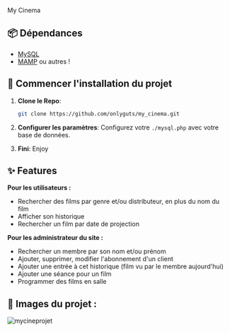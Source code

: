 My Cinema

## 📦 Dépendances
- [MySQL](https://www.mysql.com/en/)
- [MAMP](https://www.mamp.info/en/downloads/) ou autres !

## 🚀 Commencer l'installation du projet

1. **Clone le Repo**:
   ```bash
   git clone https://github.com/onlyguts/my_cinema.git
   ```

2. **Configurer les paramètres**:
    Configurez votre `./mysql.php` avec votre base de données.

3. **Fini**:
    Enjoy
   
## ✨ Features 

**Pour les utilisateurs :**
- Rechercher des films par genre et/ou distributeur, en plus du nom du film
- Afficher son historique
- Rechercher un film par date de projection

**Pour les administrateur du site :**
- Rechercher un membre par son nom et/ou prénom
- Ajouter, supprimer, modifier l'abonnement d'un client
- Ajouter une entrée à cet historique (film vu par le membre aujourd'hui)
- Ajouter une séance pour un film
- Programmer des films en salle

## 📸 Images du projet : 

![mycineprojet](https://github.com/user-attachments/assets/315d380d-f498-422c-b3d1-4cd860a086d7)
